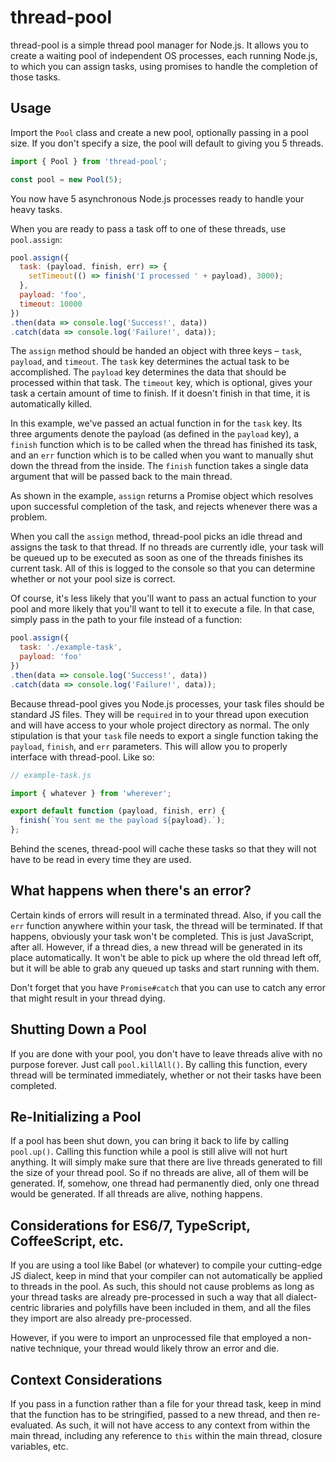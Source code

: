 # thread-pool

thread-pool is a simple thread pool manager for Node.js. It allows you to create
a waiting pool of independent OS processes, each running Node.js, to which
you can assign tasks, using promises to handle the completion of those tasks.

## Usage

Import the `Pool` class and create a new pool, optionally passing in a pool
size. If you don't specify a size, the pool will default to giving you 5
threads.

```javascript
import { Pool } from 'thread-pool';

const pool = new Pool(5);
```

You now have 5 asynchronous Node.js processes ready to handle your heavy tasks.

When you are ready to pass a task off to one of these threads, use
`pool.assign`:

```javascript
pool.assign({
  task: (payload, finish, err) => {
    setTimeout(() => finish('I processed ' + payload), 3000);
  },
  payload: 'foo',
  timeout: 10000
})
.then(data => console.log('Success!', data))
.catch(data => console.log('Failure!', data));
```

The `assign` method should be handed an object with three keys – `task`,
`payload`, and `timeout`. The `task` key determines the actual task to be
accomplished. The `payload` key determines the data that should be processed
within that task. The `timeout` key, which is optional, gives your task a
certain amount of time to finish. If it doesn't finish in that time, it is
automatically killed.

In this example, we've passed an actual function in for the `task` key. Its
three arguments denote the payload (as defined in the `payload` key), a
`finish` function which is to be called when the thread has finished its task,
and an `err` function which is to be called when you want to manually shut
down the thread from the inside. The `finish` function takes a single data
argument that will be passed back to the main thread.

As shown in the example, `assign` returns a Promise object which resolves upon
successful completion of the task, and rejects whenever there was a problem.

When you call the `assign` method, thread-pool picks an idle thread and assigns
the task to that thread. If no threads are currently idle, your task will be
queued up to be executed as soon as one of the threads finishes its current
task. All of this is logged to the console so that you can determine whether
or not your pool size is correct.

Of course, it's less likely that you'll want to pass an actual function to
your pool and more likely that you'll want to tell it to execute a file. In
that case, simply pass in the path to your file instead of a function:

```javascript
pool.assign({
  task: './example-task',
  payload: 'foo'
})
.then(data => console.log('Success!', data))
.catch(data => console.log('Failure!', data));
```

Because thread-pool gives you Node.js processes, your task files should be
standard JS files. They will be `required` in to your thread upon execution and
will have access to your whole project directory as normal. The only stipulation
is that your `task` file needs to export a single function taking the `payload`,
`finish`, and `err` parameters. This will allow you to properly interface with
thread-pool. Like so:

```javascript
// example-task.js

import { whatever } from 'wherever';

export default function (payload, finish, err) {
  finish(`You sent me the payload ${payload}.`);
};
```

Behind the scenes, thread-pool will cache these tasks so that they will not
have to be read in every time they are used.

## What happens when there's an error?

Certain kinds of errors will result in a terminated thread. Also, if you call
the `err` function anywhere within your task, the thread will be terminated.
If that happens, obviously your task won't be completed. This is just
JavaScript, after all. However, if a thread dies, a new thread will be generated
in its place automatically. It won't be able to pick up where the old thread
left off, but it will be able to grab any queued up tasks and start running
with them.

Don't forget that you have `Promise#catch` that you can use to catch any error
that might result in your thread dying.

## Shutting Down a Pool

If you are done with your pool, you don't have to leave threads alive with
no purpose forever. Just call `pool.killAll()`. By calling this function,
every thread will be terminated immediately, whether or not their tasks have
been completed.

## Re-Initializing a Pool

If a pool has been shut down, you can bring it back to life by calling
`pool.up()`. Calling this function while a pool is still alive will not hurt
anything. It will simply make sure that there are live threads generated to
fill the size of your thread pool. So if no threads are alive, all of them
will be generated. If, somehow, one thread had permanently died, only one thread
would be generated. If all threads are alive, nothing happens.

## Considerations for ES6/7, TypeScript, CoffeeScript, etc.

If you are using a tool like Babel (or whatever) to compile your cutting-edge
JS dialect, keep in mind that your compiler can not automatically be applied to
threads in the pool. As such, this should not cause problems as long as your
thread tasks are already pre-processed in such a way that all dialect-centric
libraries and polyfills have been included in them, and all the files they
import are also already pre-processed.

However, if you were to import an unprocessed file that employed a non-native
technique, your thread would likely throw an error and die.

## Context Considerations

If you pass in a function rather than a file for your thread task, keep in mind
that the function has to be stringified, passed to a new thread, and then
re-evaluated. As such, it will not have access to any context from within the
main thread, including any reference to `this` within the main thread, closure
variables, etc.

